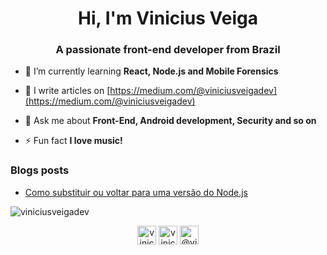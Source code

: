 <h1 align="center">Hi, I'm Vinicius Veiga</h1>
<h3 align="center">A passionate front-end developer from Brazil</h3>

- 🌱 I’m currently learning **React, Node.js and Mobile Forensics**

- 📝 I write articles on [https://medium.com/@viniciusveigadev](https://medium.com/@viniciusveigadev)

- 💬 Ask me about **Front-End, Android development, Security and so on**

- ⚡ Fun fact **I love music!**

### Blogs posts
<!-- BLOG-POST-LIST:START -->
- [Como substituir ou voltar para uma versão do Node.js](https://medium.com/@viniciusveigadev/como-substituir-ou-voltar-para-uma-vers%C3%A3o-do-node-js-f2aa40591036?source=rss-b4da53b46f13------2)
<!-- BLOG-POST-LIST:END -->

<img align="center" src="https://github-readme-stats.vercel.app/api/top-langs/?username=viniciusveigadev&layout=compact&hide=html" alt="viniciusveigadev" />

<p align="center">
<a href="https://codepen.io/viniciusveigadev" target="blank"><img align="center" src="https://cdn.jsdelivr.net/npm/simple-icons@3.0.1/icons/codepen.svg" alt="viniciusveigadev" height="30" width="30" /></a>
<a href="https://stackoverflow.com/users/viniciusveigadev" target="blank"><img align="center" src="https://cdn.jsdelivr.net/npm/simple-icons@3.0.1/icons/stackoverflow.svg" alt="viniciusveigadev" height="30" width="30" /></a>
<a href="https://medium.com/@viniciusveigadev" target="blank"><img align="center" src="https://cdn.jsdelivr.net/npm/simple-icons@3.0.1/icons/medium.svg" alt="@viniciusveigadev" height="30" width="30" /></a>
</p>